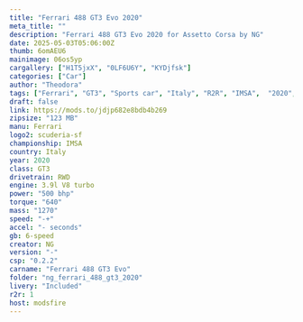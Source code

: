 ```yaml
---
title: "Ferrari 488 GT3 Evo 2020"
meta_title: ""
description: "Ferrari 488 GT3 Evo 2020 for Assetto Corsa by NG"
date: 2025-05-03T05:06:00Z
thumb: 6omAEU6
mainimage: 06os5yp
cargallery: ["H1T5jxX", "0LF6U6Y", "KYDjfsk"]
categories: ["Car"]
author: "Theodora"
tags: ["Ferrari", "GT3", "Sports car", "Italy", "R2R", "IMSA",  "2020", "NG"]
draft: false
link: https://mods.to/jdjp682e8bdb4b269
zipsize: "123 MB"
manu: Ferrari
logo2: scuderia-sf
championship: IMSA
country: Italy
year: 2020
class: GT3
drivetrain: RWD
engine: 3.9l V8 turbo
power: "500 bhp"
torque: "640"
mass: "1270"
speed: "-+"
accel: "- seconds"
gb: 6-speed
creator: NG
version: "-"
csp: "0.2.2"
carname: "Ferrari 488 GT3 Evo"
folder: "ng_ferrari_488_gt3_2020"
livery: "Included"
r2r: 1
host: modsfire
---
```

